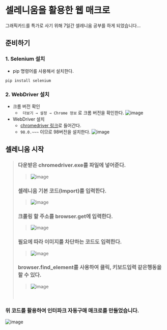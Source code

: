 # 셀레니움을 활용한 웹 매크로

그래픽카드를 특가로 사기 위해 7일간 셀레니움 공부를 하게 되었습니다...

## 준비하기

### 1. Selenium 설치
+ pip 명령어를 사용해서 설치한다.
```
pip install selenium
```
### 2. WebDriver 설치
+ 크롬 버전 확인
  + ``` 더보기 → 설정 → Chrome 정보``` 로 크롬 버전을 확인한다.
 ![image](https://user-images.githubusercontent.com/88234731/155141104-55c61c19-4596-41d1-9955-ddc1d570c1f5.png)
+ WebDriver 설치
  + [chromedriver 링크](https://chromedriver.chromium.org/downloads)로 들어간다.
  + ```98.0.~~~``` 이므로 98버전을 설치한다.
  ![image](https://user-images.githubusercontent.com/88234731/155143294-68d71f09-030e-4f2b-bd3a-e98914e87acc.png)

## 셀레니움 시작
>### 다운받은 chromedriver.exe를 파일에 넣어준다.
>>![image](https://user-images.githubusercontent.com/88234731/160397814-24e6a884-2f7a-46ab-b0d0-e41a1c55ebe9.png)
>### 셀레니움 기본 코드(Import)를 입력한다.
>>![image](https://user-images.githubusercontent.com/88234731/160399597-829cc2c6-61ca-4312-8e04-996a8f9565db.png)
>### 크롤링 할 주소를 <b>browser.get</b>에 입력한다.
>>![image](https://user-images.githubusercontent.com/88234731/160399990-1418da89-5eb8-4726-91c1-2fb9afa2ac97.png)
>### 필요에 따라 이미지를 차단하는 코드도 입력한다.
>>![image](https://user-images.githubusercontent.com/88234731/160401146-543af412-fcb1-40a9-93ab-b41897ac0d99.png)
>### browser.find_element를 사용하여 클릭, 키보드입력 같은행동을 할 수 있다.
>>![image](https://user-images.githubusercontent.com/88234731/160405397-8e6f54cb-1c8a-4c1a-aab1-2ad54edecd77.png)
><br>
### 위 코드를 활용하여 인터파크 자동구매 매크로를 만들었습니다.
![image](https://user-images.githubusercontent.com/88234731/160406753-0fe4d72b-ebbc-4348-befe-50cf694e6c2c.png)

